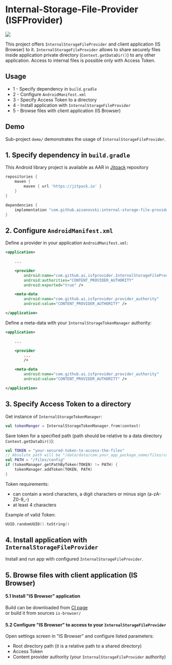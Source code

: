 # Internal-Storage-File-Provider (ISFProvider)
[![](https://jitpack.io/v/aivanovski/internal-storage-file-provider.svg)](https://jitpack.io/#aivanovski/internal-storage-file-provider)</br>

This project offers `InternalStorageFileProvider` and client application (IS Browser) to it.
`InternalStorageFileProvider` allows to share securely files inside application private directory (`Context.getDataDir()`) to any other application.
Access to internal files is possible only with Access Token.

## Usage
- 1 - Specify dependency in `build.gradle`
- 2 - Configure `AndroidManifest.xml`
- 3 - Specify Access Token to a directory
- 4 - Install application with `InternalStorageFileProvider`
- 5 - Browse files with client application (IS Browser)

## Demo
Sub-project `demo/` demonstrates the usage of `InternalStorageFileProvider`.

## 1. Specify dependency in `build.gradle`
This Android library project is available as AAR in [Jitpack](https://jitpack.io/#aivanovski/internal-storage-file-provider) repository
```groovy
repositories {
    maven {
        maven { url 'https://jitpack.io' }
    }
}

dependencies {
    implementation "com.github.aivanovski:internal-storage-file-provider:X.X.X"
}
```

## 2. Configure `AndroidManifest.xml`
Define a provider in your application `AndroidManifest.xml`:
```xml
<application>

    ...

    <provider
        android:name="com.github.ai.isfprovider.InternalStorageFileProvider"
        android:authorities="CONTENT_PROVIDER_AUTHORITY"
        android:exported="true" />

    <meta-data
        android:name="com.github.ai.isfprovider.provider_authority"
        android:value="CONTENT_PROVIDER_AUTHORITY" />

</application>
```

Define a meta-data with your `InternalStorageTokenManager` authority:
```xml
<application>

    ...

    <provider 
        ...
        />

    <meta-data
        android:name="com.github.ai.isfprovider.provider_authority"
        android:value="CONTENT_PROVIDER_AUTHORITY" />

</application>
```

## 3. Specify Access Token to a directory
Get instance of `InternalStorageTokenManager`:
```kotlin
val tokenManger = InternalStorageTokenManager.from(context)
```
Save token for a specified path (path should be relative to a data directory `Context.getDataDir()`):
```kotlin
val TOKEN = "your-secured-token-to-access-the-files"
// Absolute path will be "/data/data/com.your_app_package_name/files/config"
val PATH = "/files/config"
if (tokenManager.getPathByToken(TOKEN) != PATH) {
    tokenManager.addToken(TOKEN, PATH)
}
```
Token requirements:
 - can contain a word characters, a digit characters or minus sign (a-zA-Z0-9_\-)
 - at least 4 characters

Example of valid Token:
```kotlin
UUID.randomUUID().toString()
```

## 4. Install application with `InternalStorageFileProvider`
Install and run app with configured `InternalStorageFileProvider`.

## 5. Browse files with client application (IS Browser)
#### 5.1 Install "IS Browser" application
Build can be downloaded from [CI page](https://github.com/aivanovski/internal-storage-file-provider/actions)</br> or build it from sources `is-browser/`
#### 5.2 Configure "IS Browser" to access to your `InternalStorageFileProvider`
Open settings screen in "IS Browser" and configure listed parameters:
- Root directory path (it is a relative path to a shared directory)
- Access Token
- Content provider authority (your `InternalStorageFileProvider` authority)

